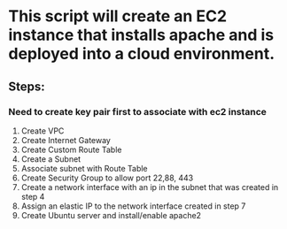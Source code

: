 # This script will create an EC2 instance that installs apache and is deployed into a cloud environment.

## Steps:
### Need to create key pair first to associate with ec2 instance
<ol>
  <li>Create VPC</li>
  <li>Create Internet Gateway</li>
  <li>Create Custom Route Table</li>
  <li>Create a Subnet</li>
  <li>Associate subnet with Route Table</li>
  <li>Create Security Group to allow port 22,88, 443</li>
  <li> Create a network interface with an ip in the subnet that was created in step 4</li>
  <li>Assign an elastic IP to the network interface created in step 7</li>
  <li>Create Ubuntu server and install/enable apache2</li>
</ol>
